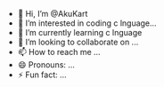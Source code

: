 - 👋 Hi, I’m @AkuKart
- 👀 I’m interested in coding c lnguage...
- 🌱 I’m currently learning c lnguage
- 💞️ I’m looking to collaborate on ...
- 📫 How to reach me ...
- 😄 Pronouns: ...
- ⚡ Fun fact: ...

<!---
AkuKart/AkuKart is a ✨ special ✨ repository because its `README.md` (this file) appears on your GitHub profile.
You can click the Preview link to take a look at your changes.
--->
